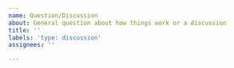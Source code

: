 ```yaml
---
name: Question/Discussion
about: General question about how things work or a discussion
title: ''
labels: 'type: discussion'
assignees: ''

---
```


<!---
Thank you for taking the time to say hello!
--->